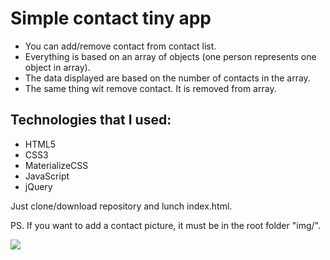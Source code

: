 # Simple contact tiny app

* You can add/remove contact from contact list. 
* Everything is based on an array of objects (one person represents one object in array).
* The data displayed are based on the number of contacts in the array.
* The same thing wit remove contact. It is removed from array.

## Technologies that I used:
- HTML5
- CSS3
- MaterializeCSS
- JavaScript
- jQuery

Just clone/download repository and lunch index.html.

PS. If you want to add a contact picture, it must be in the root folder "img/".
 
<img src="https://images83.fotosik.pl/906/2d7d696cd1c65fb0gen.png">